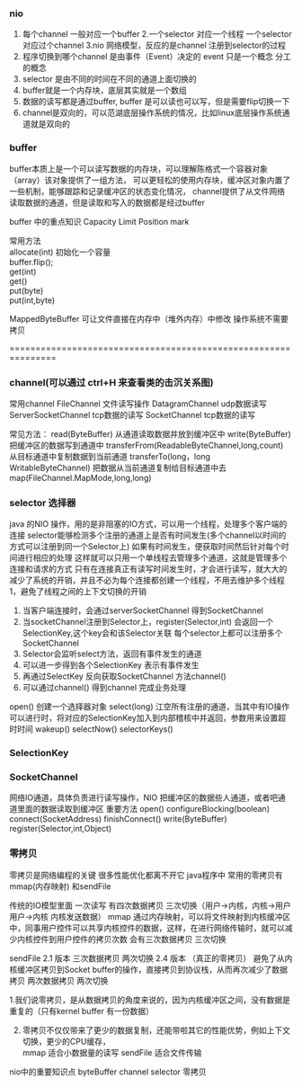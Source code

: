 ### nio

1. 每个channel 一般对应一个buffer
   2.一个selector 对应一个线程 一个selector 对应过个channel
   3.nio 网络模型，反应的是channel 注册到selector的过程
4. 程序切换到哪个channel 是由事件（Event）决定的 event 只是一个概念 分工的概念
5. selector 是由不同的时间在不同的通道上面切换的
6. buffer就是一个内存块，底层其实就是一个数组
7. 数据的读写都是通过buffer, buffer 是可以读也可以写，但是需要flip切换一下
8. channel是双向的，可以范湖底层操作系统的情况，比如linux底层操作系统通道就是双向的

### buffer

buffer本质上是一个可以读写数据的内存块，可以理解陈格式一个容器对象（array）该对象提供了一组方法，
可以更轻松的使用内存块，缓冲区对象内置了一些机制，能够跟踪和记录缓冲区的状态变化情况，
channel提供了从文件网络读取数据的通道，但是读取和写入的数据都是经过buffer

buffer 中的重点知识 Capacity Limit Position mark

常用方法  
allocate(int)  初始化一个容量     
buffer.flip();     
get(int)       
get()      
put(byte)      
put(int,byte)

MappedByteBuffer 可让文件直接在内存中（堆外内存）中修改 操作系统不需要拷贝
  
===============================================================    

### channel(可以通过 ctrl+H 来查看类的击沉关系图)

常用channel
FileChannel 文件读写操作
DatagramChannel udp数据读写
ServerSocketChannel tcp数据的读写
SocketChannel tcp数据的读写

常见方法：
read(ByteBuffer) 从通道读取数据并放到缓冲区中
write(ByteBuffer) 把缓冲区的数据写到通道中
transferFrom(ReadableByteChannel,long,count) 从目标通道中复制数据到当前通道
transferTo(long，long WritableByteChannel) 把数据从当前通道复制给目标通道中去
map(FileChannel.MapMode,long,long)

### selector 选择器

java 的NIO 操作，用的是非阻塞的IO方式，可以用一个线程，处理多个客户端的连接
selector能够检测多个注册的通道上是否有时间发生(多个channel以时间的方式可以注册到同一个Selector上)
如果有时间发生，便获取时间然后针对每个时间进行相应的处理
这样就可以只用一个单线程去管理多个通道，这就是管理多个连接和请求的方式
只有在连接真正有读写时间发生时，才会进行读写，就大大的减少了系统的开销，并且不必为每个连接都创建一个线程，不用去维护多个线程1，避免了线程之间的上下文切换的开销

1. 当客户端连接时，会通过serverSocketChannel 得到SocketChannel
2. 当socketChannel注册到Selector上，register(Selector,int) 会返回一个SelectionKey,这个key会和该Selector关联
   每个selector上都可以注册多个SocketChannel
3. Selector会监听select方法，返回有事件发生的通道
5. 可以进一步得到各个SelectionKey 表示有事件发生
6. 再通过SelectKey 反向获取SocketChannel 方法channel()
7. 可以通过channel() 得到channel 完成业务处理

open() 创建一个选择器对象
select(long) 江空所有注册的通道，当其中有IO操作可以进行时，将对应的SelectionKey加入到内部稽核中并返回，参数用来设置超时时间
wakeup()
selectNow()
selectorKeys()

### SelectionKey

### SocketChannel

网络IO通道，具体负责进行读写操作，NIO 把缓冲区的数据些人通道，或者吧通道里面的数据读取到缓冲区
重要方法
open()
configureBlocking(boolean)
connect(SocketAddress)
finishConnect()
write(ByteBuffer)
register(Selector,int,Object)

### 零拷贝

零拷贝是网络编程的关键 很多性能优化都离不开它
java程序中 常用的零拷贝有mmap(内存映射) 和sendFile

传统的IO模型里面 一次读写 有四次数据拷贝 三次切换（用户->内核，内核->用户 用户->内核 内核发送数据）
mmap
通过内存映射，可以将文件映射到内核缓冲区中，同事用户控件可以共享内核控件的数据，这样，在进行网络传输时，就可以减少内核控件到用户控件的拷贝次数
会有三次数据拷贝 三次切换

sendFile
2.1 版本
三次数据拷贝 两次切换
2.4 版本 （真正的零拷贝）
避免了从内核缓冲区拷贝到Socket buffer的操作，直接拷贝到协议栈，从而再次减少了数据拷贝
两次数据拷贝 两次切换

1.我们说零拷贝，是从数据拷贝的角度来说的，因为内核缓冲区之间，没有数据是重复的（只有kernel buffer 有一份数据）

2. 零拷贝不仅仅带来了更少的数据复制，还能带啦其它的性能优势，例如上下文切换，更少的CPU缓存，   
   mmap 适合小数据量的读写 sendFile 适合文件传输

nio中的重要知识点 byteBuffer channel selector 零拷贝
  